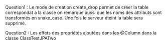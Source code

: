 Question1 : Le mode de creation create_drop permet de créer la table correspondat a la classe
            on remarque aussi que les noms des attributs sont transformés en snake_case.
            Une fois le serveur éteint la table sera supprimé.


Question2 : Les effets des propriétés ajoutées dans les @Column dans la classe ClassTestJPATwo
            
